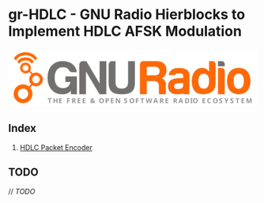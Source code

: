# gr-HDLC - GNU Radio Hierblocks to Implement HDLC AFSK Modulation

![](./gnuradio_logo.svg)

## Index
1. [HDLC Packet Encoder](./hierblocks/hdlc-packet-encoder/README.md)

## TODO

// *TODO*